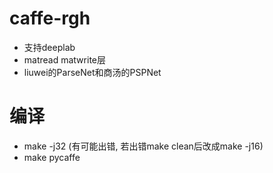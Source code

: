 # caffe-rgh
- 支持deeplab
- matread matwrite层
- liuwei的ParseNet和商汤的PSPNet
# 编译
- make -j32 (有可能出错, 若出错make clean后改成make -j16)
- make pycaffe
